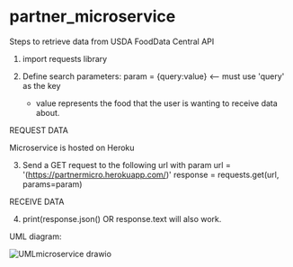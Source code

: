 # partner_microservice

Steps to retrieve data from USDA FoodData Central API

1. import requests library

2. Define search parameters:
      param = {query:value} <-- must use 'query' as the key
      * value represents the food that the user is wanting to receive data about.
   
REQUEST DATA

Microservice is hosted on Heroku

3. Send a GET request to the following url with param
      url = '(https://partnermicro.herokuapp.com/)'
      response = requests.get(url, params=param)
      
RECEIVE DATA
 
4. print(response.json() OR response.text will also work.

UML diagram:

![UMLmicroservice drawio](https://user-images.githubusercontent.com/107885378/236893149-4f681d66-2440-4dd0-b5e4-2008fc076788.png)





